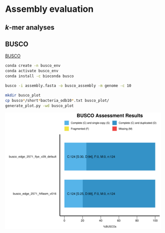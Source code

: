 # Assembly evaluation

## *k*-mer analyses 


## BUSCO

[BUSCO](https://busco.ezlab.org/)
```sh
conda create -n busco_env
conda activate busco_env
conda install -c bioconda busco
```
```sh
busco -i assembly.fasta -o busco_assembly -m genome -c 10
```
```sh
mkdir busco_plot
cp busco*/short*bacteria_odb10*.txt busco_plot/
generate_plot.py -wd busco_plot
```

<img src="busco_figure.png" width="600">
